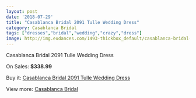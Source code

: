 ```yaml
---
layout: post
date: '2018-07-29'
title: "Casablanca Bridal 2091 Tulle Wedding Dress"
category: Casablanca Bridal
tags: ["dresses","bridal","wedding","crazy","dress"]
image: http://img.eudances.com/1493-thickbox_default/casablanca-bridal-2091-tulle-wedding-dress.jpg
---
```

Casablanca Bridal 2091 Tulle Wedding Dress

On Sales: **$338.99**
<a href="https://www.eudances.com/en/casablanca-bridal/524-casablanca-bridal-2091-tulle-wedding-dress.html"><amp-img layout="responsive" width="600" height="600" src="//img.eudances.com/1493-thickbox_default/casablanca-bridal-2091-tulle-wedding-dress.jpg" alt="Casablanca Bridal 2091 Tulle Wedding Dress 0" /></a>
<a href="https://www.eudances.com/en/casablanca-bridal/524-casablanca-bridal-2091-tulle-wedding-dress.html"><amp-img layout="responsive" width="600" height="600" src="//img.eudances.com/1495-thickbox_default/casablanca-bridal-2091-tulle-wedding-dress.jpg" alt="Casablanca Bridal 2091 Tulle Wedding Dress 1" /></a>
<a href="https://www.eudances.com/en/casablanca-bridal/524-casablanca-bridal-2091-tulle-wedding-dress.html"><amp-img layout="responsive" width="600" height="600" src="//img.eudances.com/1494-thickbox_default/casablanca-bridal-2091-tulle-wedding-dress.jpg" alt="Casablanca Bridal 2091 Tulle Wedding Dress 2" /></a>

Buy it: [Casablanca Bridal 2091 Tulle Wedding Dress](https://www.eudances.com/en/casablanca-bridal/524-casablanca-bridal-2091-tulle-wedding-dress.html "Casablanca Bridal 2091 Tulle Wedding Dress")

View more: [Casablanca Bridal](https://www.eudances.com/en/4-casablanca-bridal "Casablanca Bridal")